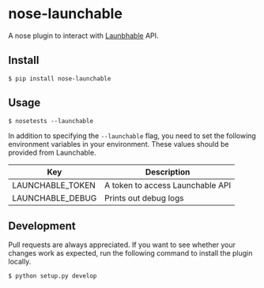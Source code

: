 # nose-launchable
A nose plugin to interact with [Launbhable](https://www.launchableinc.com/) API. 

## Install

```
$ pip install nose-launchable
```

## Usage

```
$ nosetests --launchable
```
In addition to specifying the `--launchable` flag, you need to set the following environment variables in your environment. These values should be provided from Launchable.

|  Key  |  Description  |
| ---- | ---- |
|  LAUNCHABLE_TOKEN  |  A token to access Launchable API |
|  LAUNCHABLE_DEBUG  |  Prints out debug logs |

## Development
Pull requests are always appreciated. If you want to see whether your changes work as expected,  run the following command to install the plugin locally.

```bash
$ python setup.py develop
``` 
